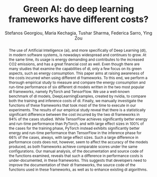 ---
layout: publication
author: Stefanos Georgiou, Maria Kechagia, Tushar Sharma, Federica Sarro, Ying Zou
journal: ICSE
title: "Green AI: do deep learning frameworks have different costs?"
year: 2022
doi: 10.1145/3510003.3510221
abstract: "The use of Artificial Intelligence (ai), and more specifically of Deep Learning (dl), in modern software systems, is nowadays widespread and continues to grow. At the same time, its usage is energy demanding and contributes to the increased CO2 emissions, and has a great financial cost as well. Even though there are many studies that examine the capabilities of dl, only a few focus on its green aspects, such as energy consumption.
This paper aims at raising awareness of the costs incurred when using different dl frameworks. To this end, we perform a thorough empirical study to measure and compare the energy consumption and run-time performance of six different dl models written in the two most popular dl frameworks, namely PyTorch and TensorFlow. We use a well-known benchmark of dl models, DeepLearningExamples, created by nvidia, to compare both the training and inference costs of dl. Finally, we manually investigate the functions of these frameworks that took most of the time to execute in our experiments.
The results of our empirical study reveal that there is a statistically significant difference between the cost incurred by the two dl frameworks in 94% of the cases studied. While TensorFlow achieves significantly better energy and run-time performance than PyTorch, and with large effect sizes in 100% of the cases for the training phase, PyTorch instead exhibits significantly better energy and run-time performance than TensorFlow in the inference phase for 66% of the cases, always, with large effect sizes. Such a large difference in performance costs does not, however, seem to affect the accuracy of the models produced, as both frameworks achieve comparable scores under the same configurations. Our manual analysis, of the documentation and source code of the functions examined, reveals that such a difference in performance costs is under-documented, in these frameworks. This suggests that developers need to improve the documentation of their dl frameworks, the source code of the functions used in these frameworks, as well as to enhance existing dl algorithms."
bibtex: |-
  @inproceedings{10.1145/3510003.3510221,
    author = {Georgiou, Stefanos and Kechagia, Maria and Sharma, Tushar and Sarro, Federica and Zou, Ying},
    title = {Green AI: do deep learning frameworks have different costs?},
    year = {2022},
    isbn = {9781450392211},
    publisher = {Association for Computing Machinery},
    address = {New York, NY, USA},
    url = {https://doi.org/10.1145/3510003.3510221},
    doi = {10.1145/3510003.3510221},
    booktitle = {Proceedings of the 44th International Conference on Software Engineering},
    pages = {1082–1094},
    numpages = {13},
    keywords = {APIs, deep learning, energy consumption, run-time performance},
    location = {Pittsburgh, Pennsylvania},
    series = {ICSE '22}
  }
# image: "garciamartin-estimation.png"
tags:
  - DL frameworks
  - Energy monitoring
annotation: |-
  The main contribution of the paper is to compare the energy efficiency of TensorFlow and PyTorch, two popular Python frameworks for Deep Learning. To do so, the authors run multiple benchmarks on both frameworks using the `DeepLearningExamples` collection from NVIDIA, which includes multiple models implemented in both frameworks. They select different models that cover the tasks of Recommender Systems, Natural Language Processing, and Computer Vision.

  The experiments are run using an execution framework that guarantees the validity of the results and facilitates reproducibility. The framework sets up the environment automatically and runs the experiments multiple times, measuring the accuracy and energy consumption (using Intel RAPL and NVIDIA SMI) of the models for both DL frameworks. With these experiments, the paper aims to answer which framework is more energy efficient, and more accurate and which parts of their API are less runtime efficient.

  In terms of accuracy, both frameworks obtain comparable results, and there is not a large significant difference. In terms of energy efficiency, the results obtained are very varied. In the training phase, TensorFlow is more efficient than PyTorch in training a model for Recommender Systems, being 2.1x faster and 1.5x more energy efficient. A similar trend is observed in the Computer Vision models, being 1.2x, 1.1x, and 3.1x more energy efficient for the three models tested. For NLP PyTorch outperforms TensorFlow, using 1.5x and 2.8x less energy for the transformer-based models tested. However, these results do not translate to inference, where PyTorch outperforms TensorFlow for all but two models. These results make it hard to extrapolate general recommendations for developers.

  To investigate the runtime performance of the different parts of the API, the authors use `cprofile` to trace the number of calls to the different functions in the framework, as well as their runtime. They find that, in most cases, there is a single specific function in both frameworks that takes the majority of the training runtime (`autograd.backward` for PyTorch and `Session.run` for TensorFlow). These are interesting results since they can lead the developers of both frameworks to possible points of improvement. The same execution and tracing framework proposed can even be applied to other frameworks and models to study their performance.
show-thoughts: false
---